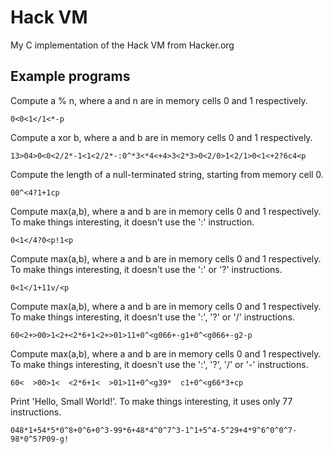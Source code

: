 Hack VM
=======

My C implementation of the Hack VM from Hacker.org

Example programs
----------------

Compute a % n, where a and n are in memory cells 0 and 1 respectively.
    
    0<0<1</1<*-p

Compute a xor b, where a and b are in memory cells 0 and 1 respectively.
    
    13>04>0<0<2/2*-1<1<2/2*-:0^*3<*4<+4>3<2*3>0<2/0>1<2/1>0<1<+2?6c4<p
    
Compute the length of a null-terminated string, starting from memory cell 0.

    00^<4?1+1cp
    
Compute max(a,b), where a and b are in memory cells 0 and 1 respectively. To make things interesting, it doesn't use the ':' instruction.

    0<1</4?0<p!1<p
    
Compute max(a,b), where a and b are in memory cells 0 and 1 respectively. To make things interesting, it doesn't use the ':' or '?' instructions.
    
    0<1</1+11v/<p
    
Compute max(a,b), where a and b are in memory cells 0 and 1 respectively. To make things interesting, it doesn't use the ':', '?' or '/' instructions.
    
    60<2+>00>1<2+<2*6+1<2+>01>11+0^<g066+-g1+0^<g066+-g2-p
  
Compute max(a,b), where a and b are in memory cells 0 and 1 respectively. To make things interesting, it doesn't use the ':', '?', '/' or '-' instructions.
    
    60<  >00>1<  <2*6+1<  >01>11+0^<g39*  c1+0^<g66*3+cp
    
Print 'Hello, Small World!'. To make things interesting, it uses only 77 instructions.

    048*1+54*5*0^8+0^6+0^3-99*6+48*4^0^7^3-1^1+5^4-5^29+4*9^6^0^0^7-98*0^5?P09-g!
